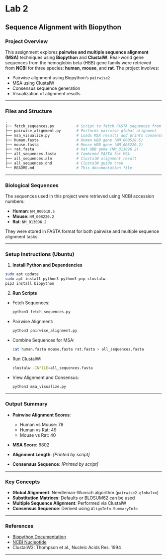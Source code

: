 # Lab 2
## Sequence Alignment with Biopython

### ‍Project Overview

This assignment explores **pairwise and multiple sequence alignment (MSA)** techniques using **Biopython** and **ClustalW**. Real-world gene sequences from the hemoglobin beta (HBB) gene family were retrieved from **NCBI** for three species: **human**, **mouse**, and **rat**. The project involves:

- Pairwise alignment using Biopython’s `pairwise2`
- MSA using ClustalW
- Consensus sequence generation
- Visualization of alignment results

---

### Files and Structure

```bash
.
├── fetch_sequences.py          # Script to fetch FASTA sequences from NCBI
├── pairwise_alignment.py       # Performs pairwise global alignment
├── msa_visualize.py            # Loads MSA results and prints consensus
├── human.fasta                 # Human HBB gene (NM_000518.5)
├── mouse.fasta                 # Mouse HBB gene (NM_008220.2)
├── rat.fasta                   # Rat HBB gene (NM_013096.2)
├── all_sequences.fasta         # Combined FASTA for MSA
├── all_sequences.aln           # ClustalW alignment result
├── all_sequences.dnd           # ClustalW guide tree
└── README.md                   # This documentation file
```

---

### Biological Sequences

The sequences used in this project were retrieved using NCBI accession numbers:

- **Human**: `NM_000518.5`
- **Mouse**: `NM_008220.2`
- **Rat**: `NM_013096.2`

They were stored in FASTA format for both pairwise and multiple sequence alignment tasks.

---

### Setup Instructions (Ubuntu)

1. **Install Python and Dependencies**

```bash
sudo apt update
sudo apt install python3 python3-pip clustalw
pip3 install biopython
```

2. **Run Scripts**

- Fetch Sequences:  
  ```bash
  python3 fetch_sequences.py
  ```

- Pairwise Alignment:
  ```bash
  python3 pairwise_alignment.py
  ```

- Combine Sequences for MSA:
  ```bash
  cat human.fasta mouse.fasta rat.fasta > all_sequences.fasta
  ```

- Run ClustalW:
  ```bash
  clustalw -INFILE=all_sequences.fasta
  ```

- View Alignment and Consensus:
  ```bash
  python3 msa_visualize.py
  ```

---

### Output Summary

- **Pairwise Alignment Scores**:
  - Human vs Mouse: 79
  - Human vs Rat: 49
  - Mouse vs Rat: 40

- **MSA Score**: 6802
- **Alignment Length**: *[Printed by script]*
- **Consensus Sequence**: *[Printed by script]*

---

### Key Concepts

- **Global Alignment**: Needleman-Wunsch algorithm (`pairwise2.globalxx`)
- **Substitution Matrices**: Defaults or BLOSUM62 can be used
- **Multiple Sequence Alignment**: Performed via ClustalW
- **Consensus Sequence**: Derived using `AlignInfo.SummaryInfo`

---

### References

- [Biopython Documentation](https://biopython.org/wiki/Documentation)
- [NCBI Nucleotide](https://www.ncbi.nlm.nih.gov/nuccore)
- ClustalW2: Thompson et al., Nucleic Acids Res. 1994

---

